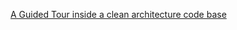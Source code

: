 [A Guided Tour inside a clean architecture code base](https://proandroiddev.com/a-guided-tour-inside-a-clean-architecture-code-base-48bb5cc9fc97)